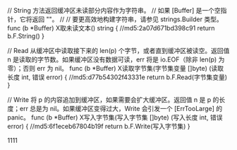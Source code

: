 // String 方法返回缓冲区未读部分内容作为字符串。
// 如果 [Buffer] 是一个空指针，它将返回 "<nil>"。
//
// 要更高效地构建字符串，请参见 strings.Builder 类型。
func (b *Buffer) X取未读文本() string { //md5:2a07d671bd398c91
	return b.F.String()
}

// Read 从缓冲区中读取接下来的 len(p) 个字节，或者直到缓冲区被读空。返回值 n 是读取的字节数。如果缓冲区没有数据可读，err 将是 io.EOF（除非 len(p) 为零）；否则 err 为 nil。
func (b *Buffer) X读取字节集(字节集变量 []byte) (读取长度 int, 错误 error) { //md5:d77b54302f43331e
	return b.F.Read(字节集变量)
}

// Write 将 p 的内容追加到缓冲区，如果需要会扩大缓冲区。返回值 n 是 p 的长度；err 总是为 nil。如果缓冲区变得过大，Write 会引发一个 [ErrTooLarge] 的 panic。
func (b *Buffer) X写入字节集(写入字节集 []byte) (写入长度 int, 错误 error) { //md5:6f1eceb67804b19f
	return b.F.Write(写入字节集)
}

1111